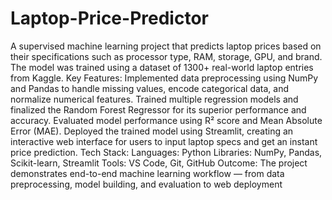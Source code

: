 # Laptop-Price-Predictor
A supervised machine learning project that predicts laptop prices based on their specifications such as processor type, RAM, storage, GPU, and brand.
The model was trained using a dataset of 1300+ real-world laptop entries from Kaggle.
Key Features:
Implemented data preprocessing using NumPy and Pandas to handle missing values, encode categorical data, and normalize numerical features.
Trained multiple regression models and finalized the Random Forest Regressor for its superior performance and accuracy.
Evaluated model performance using R² score and Mean Absolute Error (MAE).
Deployed the trained model using Streamlit, creating an interactive web interface for users to input laptop specs and get an instant price prediction.
Tech Stack:
Languages: Python
Libraries: NumPy, Pandas, Scikit-learn, Streamlit
Tools: VS Code, Git, GitHub
Outcome:
The project demonstrates end-to-end machine learning workflow — from data preprocessing, model building, and evaluation to web deployment
